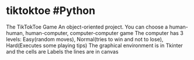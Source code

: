# tiktoktoe #Python
The TikTokToe Game
An object-oriented project.
You can choose a human-human, human-computer, computer-computer game
The computer has 3 levels: Easy(random moves), Normal(tries to win and not to lose), Hard(Executes some playing tips)
The graphical environment is in Tkinter and the cells are Labels
the lines are in canvas
